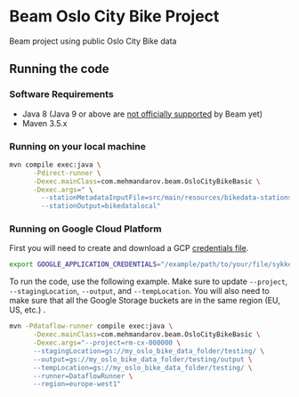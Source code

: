 # Beam Oslo City Bike Project
Beam project using public Oslo City Bike data

## Running the code

### Software Requirements

* Java 8 (Java 9 or above are [not officially supported][2] by Beam yet)
* Maven 3.5.x

### Running on your local machine
```bash
mvn compile exec:java \
      -Pdirect-runner \
      -Dexec.mainClass=com.mehmandarov.beam.OsloCityBikeBasic \
      -Dexec.args=" \
        --stationMetadataInputFile=src/main/resources/bikedata-stations-example.txt \
        --stationOutput=bikedatalocal"
```

### Running on Google Cloud Platform

First you will need to create and download a GCP [credentials file][1]. 
```bash
export GOOGLE_APPLICATION_CREDENTIALS="/example/path/to/your/file/sykkeldata-creds.json"
```

To run the code, use the following example. Make sure to update `--project`, `--stagingLocation`, `--output`, and `--tempLocation`. 
You will also need to make sure that all the Google Storage buckets are in the same region (EU, US, etc.) .

```bash
mvn -Pdataflow-runner compile exec:java \
      -Dexec.mainClass=com.mehmandarov.beam.OsloCityBikeBasic \
      -Dexec.args="--project=rm-cx-000000 \
      --stagingLocation=gs://my_oslo_bike_data_folder/testing/ \
      --output=gs://my_oslo_bike_data_folder/testing/output \
      --tempLocation=gs://my_oslo_bike_data_folder/testing/ \
      --runner=DataflowRunner \
      --region=europe-west1"
```


[1]:https://cloud.google.com/dataflow/docs/quickstarts/quickstart-java-maven
[2]:https://issues.apache.org/jira/browse/BEAM-2530